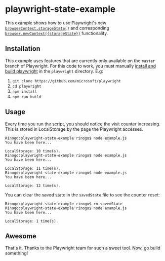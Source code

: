 # playwright-state-example

This example shows how to use Playwright's new [`browserContext.storageState()`](https://playwright.dev/#version=master&path=docs%2Fapi.md&q=browsercontextstoragestate) and corresponding [`browser.newContext({storageState})`](https://playwright.dev/#version=master&path=docs%2Fapi.md&q=browsercontextstoragestate) functionality.

## Installation
This example uses features that are currently only available on the `master` branch of Playwright.
For this code to work, you must manually [install and build playwright](https://github.com/microsoft/playwright/blob/master/CONTRIBUTING.md#getting-code) in the `playwright` directory. E.g:
1. `git clone https://github.com/microsoft/playwright`
1. `cd playwright`
1. `npm install`
1. `npm run build`

## Usage
Every time you run the script, you should notice the visit counter increasing. This is stored in LocalStorage by the page the Playwright accesses.

```console
Rinogo:playwright-state-example rinogo$ node example.js 
You have been here...

LocalStorage: 10 time(s).
Rinogo:playwright-state-example rinogo$ node example.js 
You have been here...

LocalStorage: 11 time(s).
Rinogo:playwright-state-example rinogo$ node example.js 
You have been here...

LocalStorage: 12 time(s).
```

You can clear the saved state in the `savedState` file to see the counter reset:

```console
Rinogo:playwright-state-example rinogo$ rm savedState 
Rinogo:playwright-state-example rinogo$ node example.js 
You have been here...

LocalStorage: 1 time(s).
```
## Awesome
That's it. Thanks to the Playwright team for such a sweet tool. Now, go build something!
